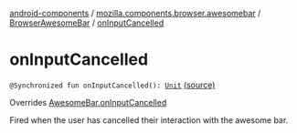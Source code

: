 [android-components](../../index.md) / [mozilla.components.browser.awesomebar](../index.md) / [BrowserAwesomeBar](index.md) / [onInputCancelled](./on-input-cancelled.md)

# onInputCancelled

`@Synchronized fun onInputCancelled(): `[`Unit`](https://kotlinlang.org/api/latest/jvm/stdlib/kotlin/-unit/index.html) [(source)](https://github.com/mozilla-mobile/android-components/blob/master/components/browser/awesomebar/src/main/java/mozilla/components/browser/awesomebar/BrowserAwesomeBar.kt#L184)

Overrides [AwesomeBar.onInputCancelled](../../mozilla.components.concept.awesomebar/-awesome-bar/on-input-cancelled.md)

Fired when the user has cancelled their interaction with the awesome bar.

